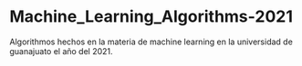 # Machine_Learning_Algorithms-2021
Algorithmos hechos en la materia de machine learning en la universidad de guanajuato el año del 2021.

